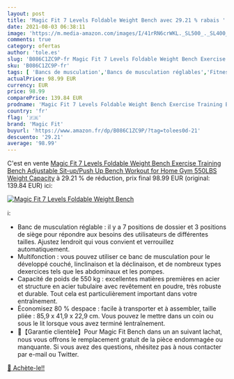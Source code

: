 ```yaml
---
layout: post
title: 'Magic Fit 7 Levels Foldable Weight Bench avec 29.21 % rabais '
date: 2021-08-03 06:38:11
image: 'https://m.media-amazon.com/images/I/41rRN6crWKL._SL500_._SL400_.jpg'
comments: true
category: ofertas
author: 'tole.es'
slug: 'B086C1ZC9P-fr Magic Fit 7 Levels Foldable Weight Bench Exercise Training...'
sku: 'B086C1ZC9P-fr'
tags: [ 'Bancs de musculation','Bancs de musculation réglables','Fitness et Musculation','Musculation','Sports et Loisirs','magic fit', ]
actualPrice: 98.99 EUR
currency: EUR
price: 98.99
comparePrice: 139.84 EUR
prodname: 'Magic Fit 7 Levels Foldable Weight Bench Exercise Training Bench Adjustable Sit-up/Push Up Bench Workout for Home Gym 550LBS Weight Capacity'
country: 'fr'
flag: '🇫🇷'
brand: 'Magic Fit'
buyurl: 'https://www.amazon.fr/dp/B086C1ZC9P/?tag=tolees0d-21'
descuento: '29.21'
average: '98.99'
---
```


C'est en vente [Magic Fit 7 Levels Foldable Weight Bench Exercise Training Bench Adjustable Sit-up/Push Up Bench Workout for Home Gym 550LBS Weight Capacity](https://www.amazon.fr/dp/B086C1ZC9P/?tag=tolees0d-21)  à  29.21 % de réduction, prix final  98.99 EUR (original: 139.84 EUR) ici:

[![Magic Fit 7 Levels Foldable Weight Bench](https://m.media-amazon.com/images/I/41rRN6crWKL._SL500_._SL400_.jpg)](https://www.amazon.fr/dp/B086C1ZC9P/?tag=tolees0d-21)

ℹ️:

- Banc de musculation réglable : il y a 7 positions de dossier et 3 positions de siège pour répondre aux besoins des utilisateurs de différentes tailles. Ajustez lendroit qui vous convient et verrouillez automatiquement.
- Multifonction : vous pouvez utiliser ce banc de musculation pour le développé couché, linclinaison et la déclinaison, et de nombreux types dexercices tels que les abdominaux et les pompes.
- Capacité de poids de 550 kg : excellentes matières premières en acier et structure en acier tubulaire avec revêtement en poudre, très robuste et durable. Tout cela est particulièrement important dans votre entraînement.
- Économisez 80 % despace : facile à transporter et à assembler, taille pliée : 85,9 x 41,9 x 22,9 cm. Vous pouvez le mettre dans un coin ou sous le lit lorsque vous avez terminé lentraînement.
- 💪【Garantie clientèle】Pour Magic Fit Bench dans un an suivant lachat, nous vous offrons le remplacement gratuit de la pièce endommagée ou manquante. Si vous avez des questions, nhésitez pas à nous contacter par e-mail ou Twitter.

[🛒 Achète-le!!](https://www.amazon.fr/dp/B086C1ZC9P/?tag=tolees0d-21)
